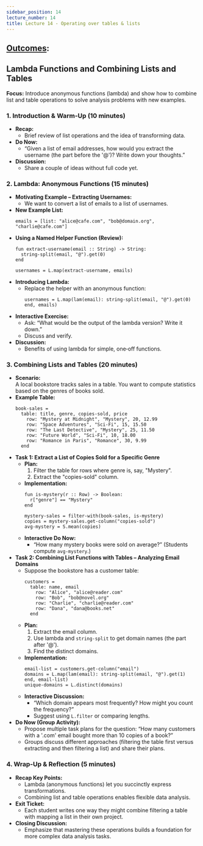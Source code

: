 ```yaml
---
sidebar_position: 14
lecture_number: 14
title: Lecture 14 - Operating over tables & lists
---
```


## [Outcomes](@/home/outcomes.md): 


## Lambda Functions and Combining Lists and Tables

**Focus:** Introduce anonymous functions (lambda) and show how to combine list and table operations to solve analysis problems with new examples.

### 1. Introduction & Warm-Up (10 minutes)
- **Recap:**  
  - Brief review of list operations and the idea of transforming data.
- **Do Now:**  
  - “Given a list of email addresses, how would you extract the username (the part before the '@')? Write down your thoughts.”
- **Discussion:**  
  - Share a couple of ideas without full code yet.

### 2. Lambda: Anonymous Functions (15 minutes)
- **Motivating Example – Extracting Usernames:**  
  - We want to convert a list of emails to a list of usernames.
- **New Example List:**  
  ```pyret
  emails = [list: "alice@cafe.com", "bob@domain.org", "charlie@cafe.com"]
  ```
- **Using a Named Helper Function (Review):**
  ```pyret
  fun extract-username(email :: String) -> String:
    string-split(email, "@").get(0)
  end

  usernames = L.map(extract-username, emails)
  ```
- **Introducing Lambda:**  
  - Replace the helper with an anonymous function:
    ```pyret
    usernames = L.map(lam(email): string-split(email, "@").get(0) end, emails)
    ```
- **Interactive Exercise:**  
  - Ask: “What would be the output of the lambda version? Write it down.”  
  - Discuss and verify.
- **Discussion:**  
  - Benefits of using lambda for simple, one‑off functions.

### 3. Combining Lists and Tables (20 minutes)
- **Scenario:**  
  A local bookstore tracks sales in a table. You want to compute statistics based on the genres of books sold.
- **Example Table:**  
  ```pyret
  book-sales =
    table: title, genre, copies-sold, price
      row: "Mystery at Midnight", "Mystery", 20, 12.99
      row: "Space Adventures", "Sci-Fi", 15, 15.50
      row: "The Last Detective", "Mystery", 25, 11.50
      row: "Future World", "Sci-Fi", 10, 18.00
      row: "Romance in Paris", "Romance", 30, 9.99
    end
  ```
- **Task 1: Extract a List of Copies Sold for a Specific Genre**  
  - **Plan:**  
    1. Filter the table for rows where genre is, say, "Mystery".  
    2. Extract the "copies-sold" column.
  - **Implementation:**
    ```pyret
    fun is-mystery(r :: Row) -> Boolean:
      r["genre"] == "Mystery"
    end

    mystery-sales = filter-with(book-sales, is-mystery)
    copies = mystery-sales.get-column("copies-sold")
    avg-mystery = S.mean(copies)
    ```
  - **Interactive Do Now:**  
    - “How many mystery books were sold on average?” (Students compute `avg-mystery`.)
- **Task 2: Combining List Functions with Tables – Analyzing Email Domains**  
  - Suppose the bookstore has a customer table:
    ```pyret
    customers =
      table: name, email
        row: "Alice", "alice@reader.com"
        row: "Bob", "bob@novel.org"
        row: "Charlie", "charlie@reader.com"
        row: "Dana", "dana@books.net"
      end
    ```
  - **Plan:**  
    1. Extract the email column.  
    2. Use lambda and `string-split` to get domain names (the part after '@').  
    3. Find the distinct domains.
  - **Implementation:**
    ```pyret
    email-list = customers.get-column("email")
    domains = L.map(lam(email): string-split(email, "@").get(1) end, email-list)
    unique-domains = L.distinct(domains)
    ```
  - **Interactive Discussion:**  
    - “Which domain appears most frequently? How might you count the frequency?”  
    - Suggest using `L.filter` or comparing lengths.
- **Do Now (Group Activity):**  
  - Propose multiple task plans for the question: “How many customers with a '.com' email bought more than 10 copies of a book?”  
  - Groups discuss different approaches (filtering the table first versus extracting and then filtering a list) and share their plans.

### 4. Wrap-Up & Reflection (5 minutes)
- **Recap Key Points:**  
  - Lambda (anonymous functions) let you succinctly express transformations.
  - Combining list and table operations enables flexible data analysis.
- **Exit Ticket:**  
  - Each student writes one way they might combine filtering a table with mapping a list in their own project.
- **Closing Discussion:**  
  - Emphasize that mastering these operations builds a foundation for more complex data analysis tasks.

